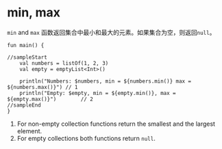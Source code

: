 # min, max

`min` and `max` 函数返回集合中最小和最大的元素。如果集合为空，则返回`null`。

```run-kotlin
fun main() {

//sampleStart
    val numbers = listOf(1, 2, 3)
    val empty = emptyList<Int>()

    println("Numbers: $numbers, min = ${numbers.min()} max = ${numbers.max()}") // 1
    println("Empty: $empty, min = ${empty.min()}, max = ${empty.max()}")        // 2
//sampleEnd
}
```

1. For non-empty collection functions return the smallest and the largest element.
2. For empty collections both functions return `null`.
